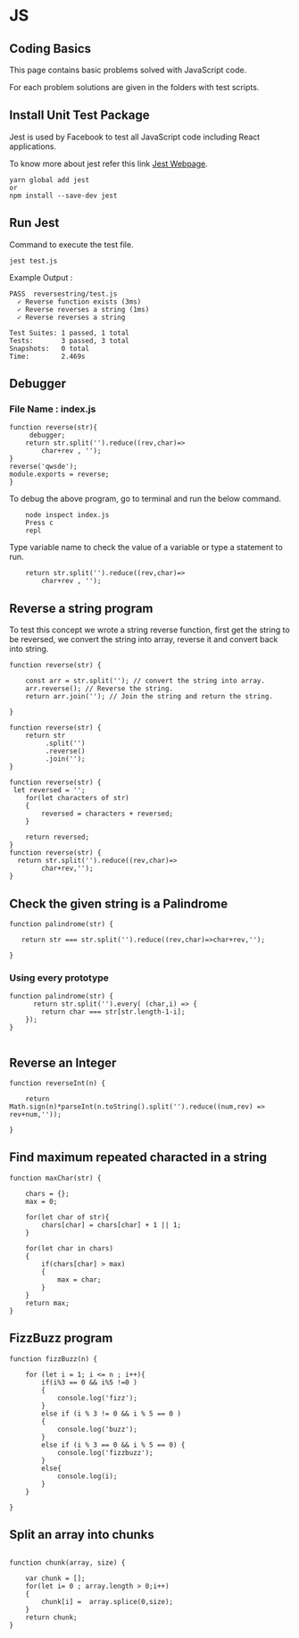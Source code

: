 # JS

## Coding Basics

This page contains basic problems solved with JavaScript code.

For each problem solutions are given in the folders with test scripts.

## Install Unit Test Package 

Jest is used by Facebook to test all JavaScript code including React applications.

To know more about jest refer this link [Jest Webpage](https://facebook.github.io/jest/docs/en/getting-started.html). 

```
yarn global add jest
or
npm install --save-dev jest
```
## Run Jest

Command to execute the test file.

```
jest test.js
```
Example Output :

```
PASS  reversestring/test.js
  ✓ Reverse function exists (3ms)
  ✓ Reverse reverses a string (1ms)
  ✓ Reverse reverses a string

Test Suites: 1 passed, 1 total
Tests:       3 passed, 3 total
Snapshots:   0 total
Time:        2.469s
```

## Debugger

### File Name : index.js 

```
function reverse(str){
     debugger;
    return str.split('').reduce((rev,char)=>
        char+rev , '');
}
reverse('qwsde');
module.exports = reverse;
}
```
To debug the above program, go to terminal and run the below command.

```
    node inspect index.js
    Press c
    repl
``` 
Type variable name to check the value of a variable or type a statement to run.

```
    return str.split('').reduce((rev,char)=>
        char+rev , '');
```    

## Reverse a string program

To test this concept we wrote a string reverse function, first get the string to be reversed, we convert the string into array, reverse it and convert back into string.

```
function reverse(str) {

    const arr = str.split(''); // convert the string into array.
    arr.reverse(); // Reverse the string.
    return arr.join(''); // Join the string and return the string.
    
}

function reverse(str) {
    return str
         .split('')
         .reverse()
         .join('');    
}

function reverse(str) {
 let reversed = '';
    for(let characters of str)
    {
        reversed = characters + reversed;
    }

    return reversed;
}
function reverse(str) {
  return str.split('').reduce((rev,char)=>
        char+rev,'');
}

```

## Check the given string is a Palindrome

```
function palindrome(str) {

   return str === str.split('').reduce((rev,char)=>char+rev,'');
   
}
```
### Using every prototype

```
function palindrome(str) {
      return str.split('').every( (char,i) => {
        return char === str[str.length-1-i];
    });
}
   
```

## Reverse an Integer

```
function reverseInt(n) {

    return Math.sign(n)*parseInt(n.toString().split('').reduce((num,rev) => rev+num,''));

}
```

## Find maximum repeated characted in a string

```
function maxChar(str) {

    chars = {};
    max = 0;

    for(let char of str){
        chars[char] = chars[char] + 1 || 1;
    }  
    
    for(let char in chars)
    {
        if(chars[char] > max)
        {
            max = char;
        }
    }   
    return max;
}
```

## FizzBuzz program 

```
function fizzBuzz(n) {
    
    for (let i = 1; i <= n ; i++){
        if(i%3 == 0 && i%5 !=0 )
        {
            console.log('fizz');
        } 
        else if (i % 3 != 0 && i % 5 == 0 )
        {
            console.log('buzz');
        }
        else if (i % 3 == 0 && i % 5 == 0) {
            console.log('fizzbuzz');
        }
        else{
            console.log(i);
        }
    }

}
```

## Split an array into chunks

```

function chunk(array, size) {

    var chunk = [];
    for(let i= 0 ; array.length > 0;i++)
    {
        chunk[i] =  array.splice(0,size);
    }
    return chunk;
}
```